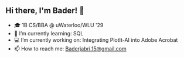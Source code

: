 ## Hi there, I'm Bader! 👋

<!--
**BaderJabri/BaderJabri** is a ✨ _special_ ✨ repository because its `README.md` (this file) appears on your GitHub profile.

Here are some ideas to get you started:
- 🔭 I’m currently working on ...
- 🌱 I’m currently learning ...
- 👯 I’m looking to collaborate on ...
- 🤔 I’m looking for help with ...
- 💬 Ask me about ...
- 📫 How to reach me: ...
- 😄 Pronouns: ...
- ⚡ Fun fact: ...
-->

* 🎓 1B CS/BBA @ uWaterloo/WLU '29
* 📖 I’m currently learning: SQL
* 💻 I’m currently working on: Integrating PlotIt-AI into Adobe Acrobat
* 📫 How to reach me: Baderjabri.15@gmail.com

